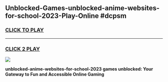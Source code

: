 
## Unblocked-Games-unblocked-anime-websites-for-school-2023-Play-Online #dcpsm
<h3>
<a href="https://news.freeplayer.one?title=unblocked-anime-websites-for-school-2023&ref=3">CLICK TO PLAY</a></h3>
<hr>

<h3>
<a href="https://news.freeplayer.one?title=unblocked-anime-websites-for-school-2023&ref=3">CLICK 2 PLAY</a>
  
</h3>

<a href="https://news.freeplayer.one?title=unblocked-anime-websites-for-school-2023&ref=3"><img src="https://clearcache.store/games.png"></a>


**unblocked-anime-websites-for-school-2023 games unblocked: Your Gateway to Fun and Accessible Online Gaming**
